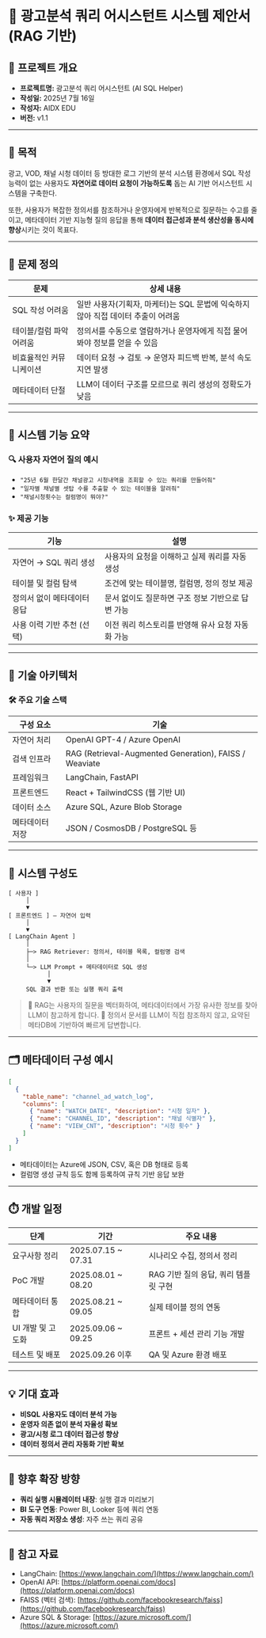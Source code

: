 # 🤖 광고분석 쿼리 어시스턴트 시스템 제안서 (RAG 기반)

## 📌 프로젝트 개요

- **프로젝트명:** 광고분석 쿼리 어시스턴트 (AI SQL Helper)
- **작성일:** 2025년 7월 16일
- **작성자:** AIDX EDU
- **버전:** v1.1

---

## 🎯 목적

광고, VOD, 채널 시청 데이터 등 방대한 로그 기반의 분석 시스템 환경에서 SQL 작성 능력이 없는 사용자도 **자연어로 데이터 요청이 가능하도록** 돕는 AI 기반 어시스턴트 시스템을 구축한다.

또한, 사용자가 복잡한 정의서를 참조하거나 운영자에게 반복적으로 질문하는 수고를 줄이고, 메타데이터 기반 지능형 질의 응답을 통해 **데이터 접근성과 분석 생산성을 동시에 향상**시키는 것이 목표다.

---

## 🧠 문제 정의

| 문제 | 상세 내용 |
|------|-----------|
| SQL 작성 어려움 | 일반 사용자(기획자, 마케터)는 SQL 문법에 익숙하지 않아 직접 데이터 추출이 어려움 |
| 테이블/컬럼 파악 어려움 | 정의서를 수동으로 열람하거나 운영자에게 직접 물어봐야 정보를 얻을 수 있음 |
| 비효율적인 커뮤니케이션 | 데이터 요청 → 검토 → 운영자 피드백 반복, 분석 속도 지연 발생 |
| 메타데이터 단절 | LLM이 데이터 구조를 모르므로 쿼리 생성의 정확도가 낮음 |

---

## 🧩 시스템 기능 요약

### 🔍 사용자 자연어 질의 예시

- `"25년 6월 한달간 채널광고 시청내역을 조회할 수 있는 쿼리를 만들어줘"`
- `"일자별 채널별 셋탑 수를 추출할 수 있는 테이블을 알려줘"`
- `"채널시청횟수는 컬럼명이 뭐야?"`

### ✨ 제공 기능

| 기능 | 설명 |
|------|------|
| 자연어 → SQL 쿼리 생성 | 사용자의 요청을 이해하고 실제 쿼리를 자동 생성 |
| 테이블 및 컬럼 탐색 | 조건에 맞는 테이블명, 컬럼명, 정의 정보 제공 |
| 정의서 없이 메타데이터 응답 | 문서 없이도 질문하면 구조 정보 기반으로 답변 가능 |
| 사용 이력 기반 추천 (선택) | 이전 쿼리 히스토리를 반영해 유사 요청 자동화 가능 |

---

## 🔧 기술 아키텍처

### 🛠 주요 기술 스택

| 구성 요소 | 기술 |
|-----------|------|
| 자연어 처리 | OpenAI GPT-4 / Azure OpenAI |
| 검색 인프라 | RAG (Retrieval-Augmented Generation), FAISS / Weaviate |
| 프레임워크 | LangChain, FastAPI |
| 프론트엔드 | React + TailwindCSS (웹 기반 UI) |
| 데이터 소스 | Azure SQL, Azure Blob Storage |
| 메타데이터 저장 | JSON / CosmosDB / PostgreSQL 등 |

---

## 🧱 시스템 구성도

```plaintext
[ 사용자 ]
     │
     ▼
[ 프론트엔드 ] — 자연어 입력
     │
     ▼
[ LangChain Agent ]
     │
     ├─> RAG Retriever: 정의서, 테이블 목록, 컬럼명 검색
     │
     └─> LLM Prompt + 메타데이터로 SQL 생성
           │
           ▼
     SQL 결과 반환 또는 실행 쿼리 출력
````

> 🔎 RAG는 사용자의 질문을 벡터화하여, 메타데이터에서 가장 유사한 정보를 찾아 LLM이 참고하게 합니다.
> 📘 정의서 문서를 LLM이 직접 참조하지 않고, 요약된 메타DB에 기반하여 빠르게 답변합니다.

---

## 🗂 메타데이터 구성 예시

```json
[
  {
    "table_name": "channel_ad_watch_log",
    "columns": [
      { "name": "WATCH_DATE", "description": "시청 일자" },
      { "name": "CHANNEL_ID", "description": "채널 식별자" },
      { "name": "VIEW_CNT", "description": "시청 횟수" }
    ]
  }
]
```

* 메타데이터는 Azure에 JSON, CSV, 혹은 DB 형태로 등록
* 컬럼명 생성 규칙 등도 함께 등록하여 규칙 기반 응답 보완

---

## ⏱️ 개발 일정

| 단계          | 기간                  | 주요 내용                   |
| ----------- | ------------------- | ----------------------- |
| 요구사항 정리     | 2025.07.15 \~ 07.31 | 시나리오 수집, 정의서 정리         |
| PoC 개발      | 2025.08.01 \~ 08.20 | RAG 기반 질의 응답, 쿼리 템플릿 구현 |
| 메타데이터 통합    | 2025.08.21 \~ 09.05 | 실제 테이블 정의 연동            |
| UI 개발 및 고도화 | 2025.09.06 \~ 09.25 | 프론트 + 세션 관리 기능 개발       |
| 테스트 및 배포    | 2025.09.26 이후       | QA 및 Azure 환경 배포        |

---

## 💡 기대 효과

* **비SQL 사용자도 데이터 분석 가능**
* **운영자 의존 없이 분석 자율성 확보**
* **광고/시청 로그 데이터 접근성 향상**
* **데이터 정의서 관리 자동화 기반 확보**

---

## 📝 향후 확장 방향

* **쿼리 실행 시뮬레이터 내장**: 실행 결과 미리보기
* **BI 도구 연동**: Power BI, Looker 등에 쿼리 연동
* **자동 쿼리 저장소 생성**: 자주 쓰는 쿼리 공유

---

## 📎 참고 자료

* LangChain: [https://www.langchain.com/](https://www.langchain.com/)
* OpenAI API: [https://platform.openai.com/docs](https://platform.openai.com/docs)
* FAISS (벡터 검색): [https://github.com/facebookresearch/faiss](https://github.com/facebookresearch/faiss)
* Azure SQL & Storage: [https://azure.microsoft.com/](https://azure.microsoft.com/)

```
